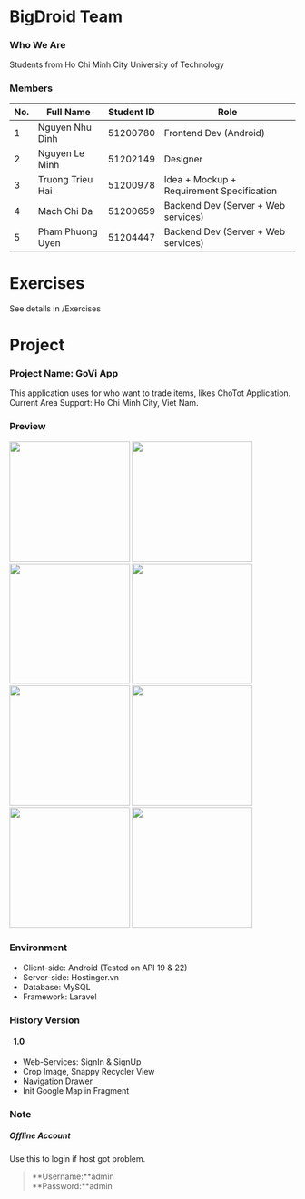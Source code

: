 # BigDroid Team
### Who We Are
Students from Ho Chi Minh City University of Technology
### Members
| No. |     Full Name    | Student ID | Role                                     |
|-----|------------------|------------| -----------------------------------------|
| 1   | Nguyen Nhu Dinh  | 51200780   | Frontend Dev (Android)                   |
| 2   | Nguyen Le Minh   | 51202149   | Designer                                 |
| 3   | Truong Trieu Hai | 51200978   | Idea + Mockup + Requirement Specification|
| 4   | Mach Chi Da      | 51200659   | Backend Dev  (Server + Web services)     |
| 5   | Pham Phuong Uyen | 51204447   | Backend Dev  (Server + Web services)     |

# Exercises
See details in /Exercises

# Project
### Project Name: GoVi App
This application uses for who want to trade items, likes ChoTot Application.</br>
Current Area Support: Ho Chi Minh City, Viet Nam.

### Preview
<img src="http://i1380.photobucket.com/albums/ah166/nhudinh2103/preview/0_zpsyty50f6k.png" width="212">
<img src="http://i1380.photobucket.com/albums/ah166/nhudinh2103/preview/1_zpspaxbfhlp.png" width="212">
<img src="http://i1380.photobucket.com/albums/ah166/nhudinh2103/preview/3_zpsnjgkduyi.png" width="212">
<img src="http://i1380.photobucket.com/albums/ah166/nhudinh2103/preview/4_zpsvkou5p2p.png" width="212">

<img src="http://i1380.photobucket.com/albums/ah166/nhudinh2103/preview/4_zps43ptzsvw.png" width="212">
<img src="http://i1380.photobucket.com/albums/ah166/nhudinh2103/preview/2_zps8xdgfk36.png" width="212">
<img src="http://i1380.photobucket.com/albums/ah166/nhudinh2103/preview/6_zpslwzoaevo.png" width="212">
<img src="http://i1380.photobucket.com/albums/ah166/nhudinh2103/preview/7_zpsqnzxvakj.png" width="212">

### Environment
* Client-side: Android (Tested on API 19 & 22) 
* Server-side: Hostinger.vn 
* Database: MySQL 
* Framework: Laravel 

### History Version

#### &nbsp; 1.0
* Web-Services: SignIn & SignUp
* Crop Image, Snappy Recycler View
* Navigation Drawer
* Init Google Map in Fragment

### Note
##### Offline Account
Use this to login if host got problem.</br>
>**Username:**admin</br>
>**Password:**admin</br>
